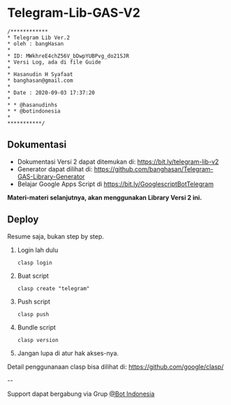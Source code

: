 # Telegram-Lib-GAS-V2

```
/************
* Telegram Lib Ver.2
* oleh : bangHasan
*
* ID: MWkhreE4chZ56V_bDwpYUBPvg_do21SJR
* Versi Log, ada di file Guide
*
* Hasanudin H Syafaat
* banghasan@gmail.com
*
* Date : 2020-09-03 17:37:20
*
* * @hasanudinhs
* * @botindonesia
*
***********/
```

## Dokumentasi

- Dokumentasi Versi 2 dapat ditemukan di: https://bit.ly/telegram-lib-v2
- Generator dapat dilihat di: https://github.com/banghasan/Telegram-GAS-Library-Generator
- Belajar Google Apps Script di https://bit.ly/GooglescriptBotTelegram

**Materi-materi selanjutnya, akan menggunakan Library Versi 2 ini.**


## Deploy

Resume saja, bukan step by step.

1. Login lah dulu

    `clasp login`

2. Buat script

    `clasp create "telegram"` 

3. Push script

    `clasp push`

4. Bundle script

    `clasp version`

5. Jangan lupa di atur hak akses-nya.        

Detail penggunanaan clasp bisa dilihat di: https://github.com/google/clasp/

--

Support dapat bergabung via Grup [@Bot Indonesia](https://t.me/botindonesia)
